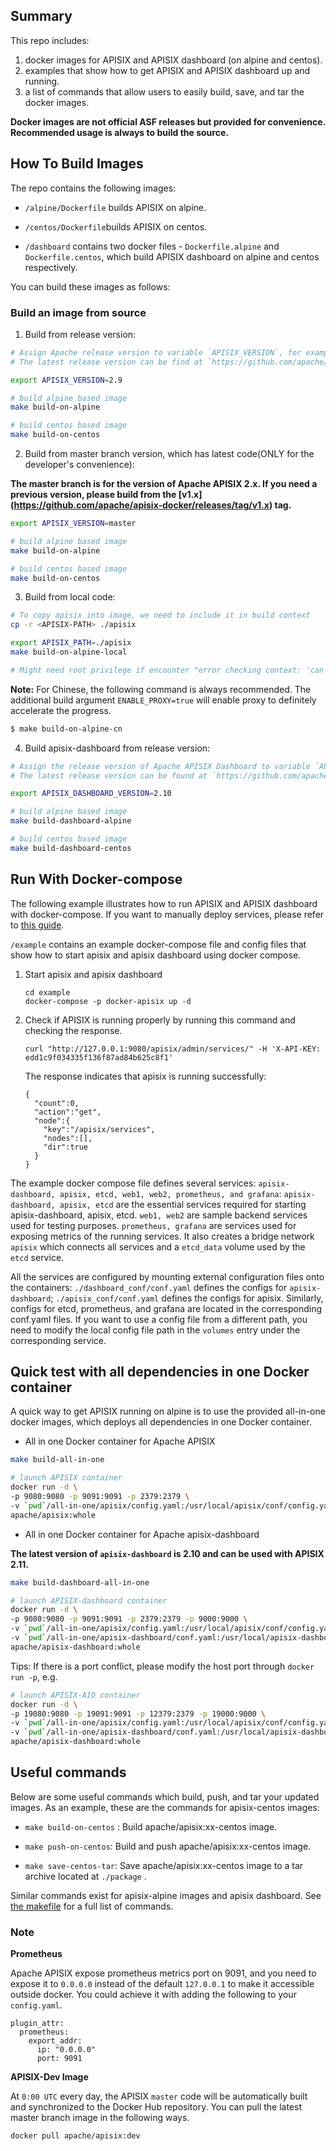 ## Summary
This repo includes:
1. docker images for APISIX and APISIX dashboard (on alpine and centos). 
2. examples that show how to get APISIX and APISIX dashboard up and running. 
3. a list of commands that allow users to easily build, save, and tar the docker images.

**Docker images are not official ASF releases but provided for convenience. Recommended usage is always to build the source.**

## How To Build Images

The repo contains the following images:

- `/alpine/Dockerfile` builds APISIX on alpine.

- `/centos/Dockerfile`builds APISIX on centos.

- `/dashboard` contains two docker files - `Dockerfile.alpine` and `Dockerfile.centos`, which build APISIX dashboard on alpine and centos respectively.

You can build these images as follows:

### Build an image from source

1. Build from release version:
```sh
# Assign Apache release version to variable `APISIX_VERSION`, for example: 2.9.
# The latest release version can be find at `https://github.com/apache/apisix/releases`

export APISIX_VERSION=2.9

# build alpine based image
make build-on-alpine

# build centos based image
make build-on-centos
```

2. Build from master branch version, which has latest code(ONLY for the developer's convenience):

**The master branch is for the version of Apache APISIX 2.x. If you need a previous version, please build from the [v1.x]       (https://github.com/apache/apisix-docker/releases/tag/v1.x) tag.**

```sh
export APISIX_VERSION=master

# build alpine based image
make build-on-alpine

# build centos based image
make build-on-centos
```

3. Build from local code:
```sh
# To copy apisix into image, we need to include it in build context
cp -r <APISIX-PATH> ./apisix

export APISIX_PATH=./apisix
make build-on-alpine-local

# Might need root privilege if encounter "error checking context: 'can't start'"
```

**Note:** For Chinese, the following command is always recommended. The additional build argument `ENABLE_PROXY=true` will enable proxy to definitely accelerate the progress.

```sh
$ make build-on-alpine-cn
```

4. Build apisix-dashboard from release version:

```sh
# Assign the release version of Apache APISIX Dashboard to variable `APISIX_DASHBOARD_VERSION`, for example: 2.10.
# The latest release version can be found at `https://github.com/apache/apisix-dashboard/releases`

export APISIX_DASHBOARD_VERSION=2.10

# build alpine based image
make build-dashboard-alpine

# build centos based image
make build-dashboard-centos
```

## Run With Docker-compose

The following example illustrates how to run APISIX and APISIX dashboard with docker-compose. If you want to manually deploy services, please refer to [this guide](https://github.com/apache/apisix-docker/blob/master/docs/en/latest/manual.md).

`/example` contains an example docker-compose file and config files that show how to start apisix and apisix dashboard using docker compose.
1. Start apisix and apisix dashboard
    ```
    cd example
    docker-compose -p docker-apisix up -d
    ```
 
2. Check if APISIX is running properly by running this command and checking the response.
    ```
    curl "http://127.0.0.1:9080/apisix/admin/services/" -H 'X-API-KEY: edd1c9f034335f136f87ad84b625c8f1'
    ```
     The response indicates that apisix is running successfully:
    ```
    {
      "count":0,
      "action":"get",
      "node":{
        "key":"/apisix/services",
        "nodes":[],
        "dir":true
      }
    }
    ```
 
The example docker compose file defines several services: `apisix-dashboard, apisix, etcd, web1, web2, prometheus, and grafana`:
`apisix-dashboard, apisix, etcd` are the essential services required for starting apisix-dashboard, apisix, etcd.
`web1, web2` are sample backend services used for testing purposes.
`prometheus, grafana` are services used for exposing metrics of the running services.
 It also creates a bridge network `apisix` which connects all services and a `etcd_data` volume used by the `etcd` service. 

All the services are configured by mounting external configuration files onto the containers: `./dashboard_conf/conf.yaml` defines the configs for `apisix-dashboard`; `./apisix_conf/conf.yaml` defines the configs for apisix. Similarly, configs for etcd, prometheus, and grafana are located in the corresponding conf.yaml files. If you want to use a config file from a different path, you need to modify the local config file path in the `volumes` entry under the corresponding service.

## Quick test with all dependencies in one Docker container
A quick way to get APISIX running on alpine is to use the provided all-in-one docker images, which deploys all dependencies in one Docker container. 

* All in one Docker container for Apache APISIX

```sh
make build-all-in-one

# launch APISIX container
docker run -d \
-p 9080:9080 -p 9091:9091 -p 2379:2379 \
-v `pwd`/all-in-one/apisix/config.yaml:/usr/local/apisix/conf/config.yaml \
apache/apisix:whole
```

* All in one Docker container for Apache apisix-dashboard

**The latest version of `apisix-dashboard` is 2.10 and can be used with APISIX 2.11.**

```sh
make build-dashboard-all-in-one

# launch APISIX-dashboard container
docker run -d \
-p 9080:9080 -p 9091:9091 -p 2379:2379 -p 9000:9000 \
-v `pwd`/all-in-one/apisix/config.yaml:/usr/local/apisix/conf/config.yaml \
-v `pwd`/all-in-one/apisix-dashboard/conf.yaml:/usr/local/apisix-dashboard/conf/conf.yaml \
apache/apisix-dashboard:whole
```

Tips: If there is a port conflict, please modify the host port through `docker run -p`, e.g.

```sh
# launch APISIX-AIO container
docker run -d \
-p 19080:9080 -p 19091:9091 -p 12379:2379 -p 19000:9000 \
-v `pwd`/all-in-one/apisix/config.yaml:/usr/local/apisix/conf/config.yaml \
-v `pwd`/all-in-one/apisix-dashboard/conf.yaml:/usr/local/apisix-dashboard/conf/conf.yaml \
apache/apisix-dashboard:whole
```
## Useful commands

Below are some useful commands which build, push, and tar your updated images.
As an example, these are the commands for apisix-centos images:

-   ```make build-on-centos``` : Build apache/apisix:xx-centos image. 

-   ```make push-on-centos```: Build and push apache/apisix:xx-centos image.

-   ```make save-centos-tar```: Save apache/apisix:xx-centos image to a tar archive located at ```./package``` . 

Similar commands exist for apisix-alpine images and apisix dashboard. See [the makefile](/Makefile) for a full list of commands. 

### Note

**Prometheus**

Apache APISIX expose prometheus metrics port on 9091, and you need to expose it to `0.0.0.0` instead of the default `127.0.0.1` to make it accessible outside docker. You could achieve it with adding the following to your `config.yaml`.

```shell
plugin_attr:
  prometheus:
    export_addr:
      ip: "0.0.0.0"
      port: 9091
```

**APISIX-Dev Image**

At `0:00 UTC` every day, the APISIX `master` code will be automatically built and synchronized to the Docker Hub repository. You can pull the latest master branch image in the following ways.

```bash
docker pull apache/apisix:dev
```
